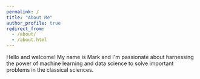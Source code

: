 ```yaml
---
permalink: /
title: "About Me"
author_profile: true
redirect_from: 
  - /about/
  - /about.html
---
```


Hello and welcome! My name is Mark and I'm passionate about harnessing the power of machine learning and data science to solve important problems in the classical sciences. 